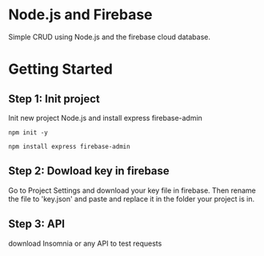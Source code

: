 # Node.js and Firebase

Simple CRUD using Node.js and the firebase cloud database.

# Getting Started

## Step 1: Init project

Init new project Node.js and install express firebase-admin

```
npm init -y

npm install express firebase-admin
```

## Step 2: Dowload key in firebase

Go to Project Settings and download your key file in firebase. Then rename the file to 'key.json' and paste and replace it in the folder your project is in.

## Step 3: API

download Insomnia or any API to test requests

